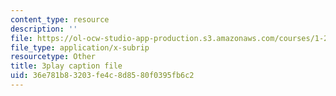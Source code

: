 ```yaml
---
content_type: resource
description: ''
file: https://ol-ocw-studio-app-production.s3.amazonaws.com/courses/1-258j-public-transportation-systems-spring-2017/36e781b83203fe4c8d8580f0395fb6c2_G1sBybS2M48.srt
file_type: application/x-subrip
resourcetype: Other
title: 3play caption file
uid: 36e781b8-3203-fe4c-8d85-80f0395fb6c2
---
```

